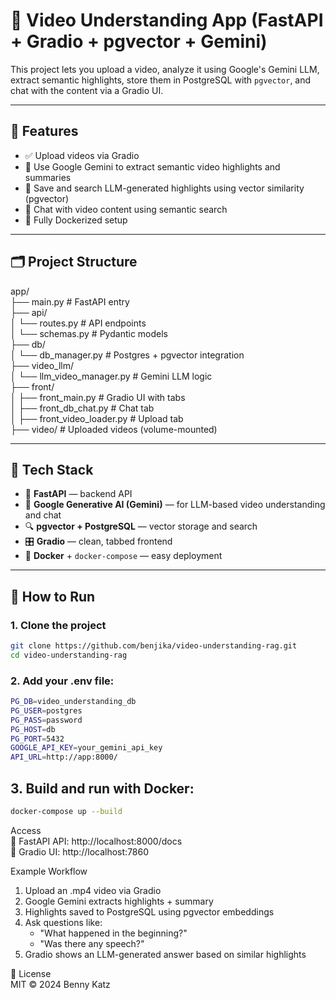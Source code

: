 # 🎥 Video Understanding App (FastAPI + Gradio + pgvector + Gemini)

This project lets you upload a video, analyze it using Google's Gemini LLM, extract semantic highlights, store them in PostgreSQL with `pgvector`, and chat with the content via a Gradio UI.

---

## 🚀 Features

- ✅ Upload videos via Gradio
- 🤖 Use Google Gemini to extract semantic video highlights and summaries
- 🧠 Save and search LLM-generated highlights using vector similarity (pgvector)
- 💬 Chat with video content using semantic search
- 🐳 Fully Dockerized setup

---

## 🗂️ Project Structure

app/  
├── main.py # FastAPI entry  
├── api/  
│ └── routes.py # API endpoints  
│ └── schemas.py # Pydantic models  
├── db/  
│ └── db_manager.py # Postgres + pgvector integration  
├── video_llm/  
│ └── llm_video_manager.py # Gemini LLM logic  
├── front/  
│ ├── front_main.py # Gradio UI with tabs  
│ ├── front_db_chat.py # Chat tab  
│ ├── front_video_loader.py # Upload tab  
├── video/ # Uploaded videos (volume-mounted)  


---

## 🧰 Tech Stack

- 🧬 **FastAPI** — backend API
- 🤖 **Google Generative AI (Gemini)** — for LLM-based video understanding and chat
- 🔍 **pgvector + PostgreSQL** — vector storage and search
- 🎛 **Gradio** — clean, tabbed frontend
- 🐳 **Docker** + `docker-compose` — easy deployment

---

## 🧪 How to Run

### 1. Clone the project

```bash
git clone https://github.com/benjika/video-understanding-rag.git
cd video-understanding-rag
```

### 2. Add your .env file:

```bash
PG_DB=video_understanding_db
PG_USER=postgres
PG_PASS=password
PG_HOST=db
PG_PORT=5432
GOOGLE_API_KEY=your_gemini_api_key
API_URL=http://app:8000/
```

## 3. Build and run with Docker:
```bash
docker-compose up --build
```

Access  
🧠 FastAPI API: http://localhost:8000/docs  
💬 Gradio UI: http://localhost:7860  

Example Workflow  
1. Upload an .mp4 video via Gradio  
2. Google Gemini extracts highlights + summary  
3. Highlights saved to PostgreSQL using pgvector embeddings  
4. Ask questions like:  
    - "What happened in the beginning?"  
    - "Was there any speech?"  
5. Gradio shows an LLM-generated answer based on similar highlights  

📜 License  
MIT © 2024 Benny Katz